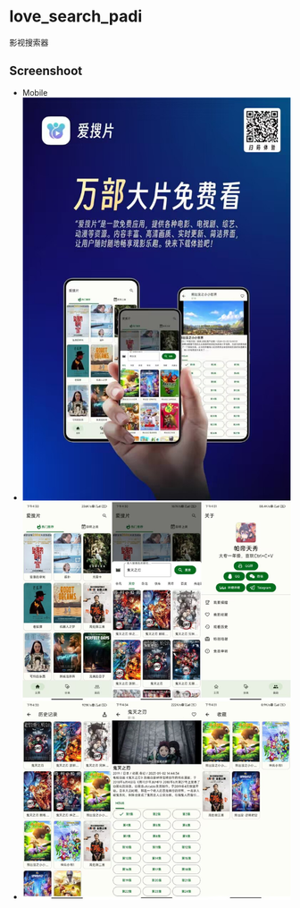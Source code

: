 # love_search_padi
影视搜索器

## Screenshoot
* Mobile
*  ![alt text](/media/PromotionalPicture.png "PromotionalPicture")
* ![alt text](/media/screenshoot.png "Android")
